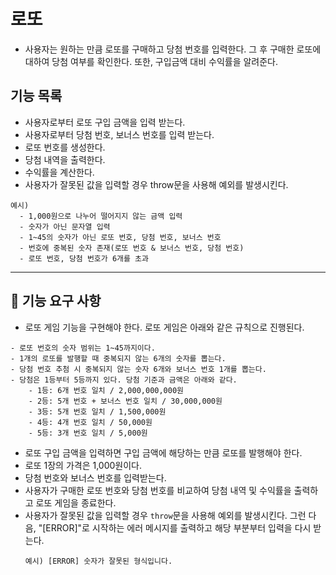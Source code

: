 # 로또

- 사용자는 원하는 만큼 로또를 구매하고 당첨 번호를 입력한다. 그 후 구매한 로또에 대하여 당첨 여부를 확인한다. 또한, 구입금액 대비 수익률을 알려준다.

## 기능 목록

- 사용자로부터 로또 구입 금액을 입력 받는다.
- 사용자로부터 당첨 번호, 보너스 번호를 입력 받는다.
- 로또 번호를 생성한다.
- 당첨 내역을 출력한다.
- 수익률을 계산한다.
- 사용자가 잘못된 값을 입력할 경우 throw문을 사용해 예외를 발생시킨다.

```
예시)
  - 1,000원으로 나누어 떨어지지 않는 금액 입력
  - 숫자가 아닌 문자열 입력
  - 1~45의 숫자가 아닌 로또 번호, 당첨 번호, 보너스 번호
  - 번호에 중복된 숫자 존재(로또 번호 & 보너스 번호, 당첨 번호)
  - 로또 번호, 당첨 번호가 6개를 초과
```

---

## 🚀 기능 요구 사항

- 로또 게임 기능을 구현해야 한다. 로또 게임은 아래와 같은 규칙으로 진행된다.

```
- 로또 번호의 숫자 범위는 1~45까지이다.
- 1개의 로또를 발행할 때 중복되지 않는 6개의 숫자를 뽑는다.
- 당첨 번호 추첨 시 중복되지 않는 숫자 6개와 보너스 번호 1개를 뽑는다.
- 당첨은 1등부터 5등까지 있다. 당첨 기준과 금액은 아래와 같다.
    - 1등: 6개 번호 일치 / 2,000,000,000원
    - 2등: 5개 번호 + 보너스 번호 일치 / 30,000,000원
    - 3등: 5개 번호 일치 / 1,500,000원
    - 4등: 4개 번호 일치 / 50,000원
    - 5등: 3개 번호 일치 / 5,000원
```

- 로또 구입 금액을 입력하면 구입 금액에 해당하는 만큼 로또를 발행해야 한다.
- 로또 1장의 가격은 1,000원이다.
- 당첨 번호와 보너스 번호를 입력받는다.
- 사용자가 구매한 로또 번호와 당첨 번호를 비교하여 당첨 내역 및 수익률을 출력하고 로또 게임을 종료한다.
- 사용자가 잘못된 값을 입력할 경우 `throw`문을 사용해 예외를 발생시킨다. 그런 다음, "[ERROR]"로 시작하는 에러 메시지를 출력하고 해당 부분부터 입력을 다시 받는다.
  ```
  예시) [ERROR] 숫자가 잘못된 형식입니다.
  ```
